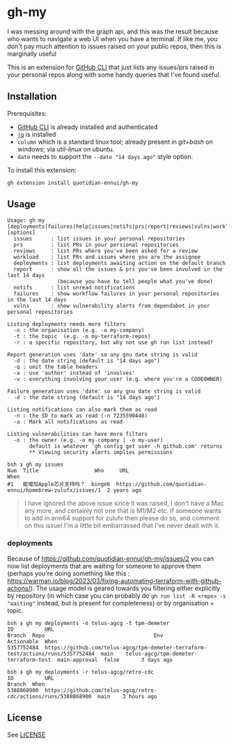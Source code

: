# gh-my

I was messing around with the graph api, and this was the result because who wants to navigate a web UI when you have a terminal. If like me, you don't pay much attention to issues raised on your public repos, then this is marginally useful

This is an extension for [GitHub CLI](https://cli.github.com/) that just lists any issues/prs raised in your personal repos along with some handy queries that I've found useful.

## Installation

Prerequisites:
 - [GitHub CLI](https://cli.github.com/) is already installed and authenticated
 - [`jq`](https://stedolan.github.io/jq/) is installed
 - `column` which is a standard linux tool; already present in _git+bash_ on windows; via _util-linux_ on ubuntu.
 - `date` needs to support the `--date "14 days ago"` style option.

To install this extension:

```
gh extension install quotidian-ennui/gh-my
```

## Usage

```
Usage: gh my [deployments|failures|help|issues|notifs|prs|report|reviews|vulns|workload] [options]
  issues      : list issues in your personal repositories
  prs         : list PRs in your persional repositories
  reviews     : list PRs where you've been asked for a review
  workload    : list PRs and issues where you are the assignee
  deployments : list deployments awaiting action on the default branch
  report      : show all the issues & prs you've been involved in the last 14 days
                (because you have to tell people what you've done)
  notifs      : list unread notifications
  failures    : show workflow failures in your personal repositories in the last 14 days
  vulns       : show vulnerability alerts from dependabot in your personal repositories

Listing deployments needs more filters
  -o : the organisation (e.g. -o my-company)
  -t : the topic  (e.g. -o my-terraform-repos)
  -r : a specific repository, but why not use gh run list instead?

Report generation uses 'date' so any gnu date string is valid
  -d : the date string (default is "14 days ago")
  -q : omit the table headers
  -a : use 'author' instead of 'involves'
  -v : everything involving your user (e.g. where you're a CODEOWNER)

Failure generation uses 'date' so any gnu date string is valid
  -d : the date string (default is "14 days ago")

Listing notifications can also mark them as read
  -n : the ID to mark as read (-n 7235590448)
  -a : Mark all notifications as read

Listing vulnerabilities can have more filters
  -o : the owner (e.g. -o my-company | -o my-user)
       default is whatever 'gh config get user -h github.com' returns
       ** Viewing security alerts implies permissions
```

```
bsh ❯ gh my issues
Num  Title                  Who     URL                                                          When
#1   能增加Apple芯片支持吗？  binge6  https://github.com/quotidian-ennui/homebrew-zulufx/issues/1  2 years ago
```

> I have ignored the above issue since it was raised, I don't have a Mac any more, and certainly not one that is M1/M2 etc. If someone wants to add in arm64 support for zulufx then please do so, and comment on this issue! I'm a little bit embarrassed that I've never dealt with it.

### deployments

Because of https://github.com/quotidian-ennui/gh-my/issues/2 you can now list deployments that are waiting for someone to approve them (perhaps you're doing something like this : https://warman.io/blog/2023/03/fixing-automating-terraform-with-github-actions/). The usage model is geared towards you filtering either explicitly by repository (in which case you can probably do `gh run list -R <repo> -s "waiting"` instead, but is present for completeness) or by organisation + topic.

```
bsh ❯ gh my deployments -o telus-agcg -t tpm-demeter
ID          URL                                                                               Branch  Repo                                   Env            Actionable  When
5357752484  https://github.com/telus-agcg/tpm-demeter-terraform-test/actions/runs/5357752484  main    telus-agcg/tpm-demeter-terraform-test  main-approval  false       3 days ago

bsh ❯ gh my deployments -r telus-agcg/retro-cdc
ID          URL                                                              Branch  When
5388868900  https://github.com/telus-agcg/retro-cdc/actions/runs/5388868900  main    3 hours ago
```

## License

See [LICENSE](./LICENSE)
